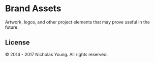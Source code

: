 # Brand Assets

Artwork, logos, and other project elements that may prove useful in the future.

## License

&copy; 2014 - 2017 Nicholas Young. All rights reserved.
